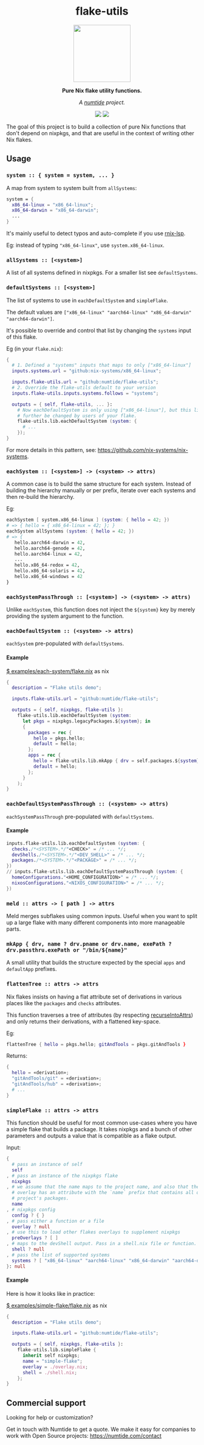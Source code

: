 <div align="center">

# flake-utils

<img src="flake-utils.svg" height="150"/>

**Pure Nix flake utility functions.**

*A <a href="https://numtide.com/">numtide</a> project.*

<p>
<a href="https://github.com/numtide/flake-utils/actions/workflows/nix.yml"><img src="https://github.com/numtide/flake-utils/actions/workflows/nix.yml/badge.svg"/></a>
<a href="https://app.element.io/#/room/#home:numtide.com"><img src="https://img.shields.io/badge/Support-%23numtide-blue"/></a>
</p>

</div>

The goal of this project is to build a collection of pure Nix functions that don't
depend on nixpkgs, and that are useful in the context of writing other Nix
flakes.

## Usage

### `system :: { system = system, ... }`

A map from system to system built from `allSystems`:
```nix
system = {
  x86_64-linux = "x86_64-linux";
  x86_64-darwin = "x86_64-darwin";
  ...
}
```
It's mainly useful to
detect typos and auto-complete if you use [rnix-lsp](https://github.com/nix-community/rnix-lsp).

Eg: instead of typing `"x86_64-linux"`, use `system.x86_64-linux`.


### `allSystems :: [<system>]`

A list of all systems defined in nixpkgs. For a smaller list see `defaultSystems`.

### `defaultSystems :: [<system>]`

The list of systems to use in `eachDefaultSystem` and `simpleFlake`.

The default values are `["x86_64-linux" "aarch64-linux" "x86_64-darwin" "aarch64-darwin"]`.

It's possible to override and control that list by changing the `systems` input of this flake.

Eg (in your `flake.nix`):

```nix
{
  # 1. Defined a "systems" inputs that maps to only ["x86_64-linux"]
  inputs.systems.url = "github:nix-systems/x86_64-linux";

  inputs.flake-utils.url = "github:numtide/flake-utils";
  # 2. Override the flake-utils default to your version
  inputs.flake-utils.inputs.systems.follows = "systems";

  outputs = { self, flake-utils, ... }:
    # Now eachDefaultSystem is only using ["x86_64-linux"], but this list can also
    # further be changed by users of your flake.
    flake-utils.lib.eachDefaultSystem (system: {
      # ...
    });
}
```

For more details in this pattern, see: <https://github.com/nix-systems/nix-systems>.

### `eachSystem :: [<system>] -> (<system> -> attrs)`

A common case is to build the same structure for each system. Instead of
building the hierarchy manually or per prefix, iterate over each systems and
then re-build the hierarchy.

Eg:

```nix
eachSystem [ system.x86_64-linux ] (system: { hello = 42; })
# => { hello = { x86_64-linux = 42; }; }
eachSystem allSystems (system: { hello = 42; })
# => {
   hello.aarch64-darwin = 42,
   hello.aarch64-genode = 42,
   hello.aarch64-linux = 42,
   ...
   hello.x86_64-redox = 42,
   hello.x86_64-solaris = 42,
   hello.x86_64-windows = 42
}
```

### `eachSystemPassThrough :: [<system>] -> (<system> -> attrs)`

Unlike `eachSystem`, this function does not inject the `${system}` key by merely
providing the system argument to the function.

### `eachDefaultSystem :: (<system> -> attrs)`

`eachSystem` pre-populated with `defaultSystems`.

#### Example

[$ examples/each-system/flake.nix](examples/each-system/flake.nix) as nix
```nix
{
  description = "Flake utils demo";

  inputs.flake-utils.url = "github:numtide/flake-utils";

  outputs = { self, nixpkgs, flake-utils }:
    flake-utils.lib.eachDefaultSystem (system:
      let pkgs = nixpkgs.legacyPackages.${system}; in
      {
        packages = rec {
          hello = pkgs.hello;
          default = hello;
        };
        apps = rec {
          hello = flake-utils.lib.mkApp { drv = self.packages.${system}.hello; };
          default = hello;
        };
      }
    );
}
```

### `eachDefaultSystemPassThrough :: (<system> -> attrs)`

`eachSystemPassThrough` pre-populated with `defaultSystems`.

#### Example

```nix
inputs.flake-utils.lib.eachDefaultSystem (system: {
  checks./*<SYSTEM>.*/"<CHECK>" = /* ... */;
  devShells./*<SYSTEM>.*/"<DEV_SHELL>" = /* ... */;
  packages./*<SYSTEM>.*/"<PACKAGE>" = /* ... */;
})
// inputs.flake-utils.lib.eachDefaultSystemPassThrough (system: {
  homeConfigurations."<HOME_CONFIGURATION>" = /* ... */;
  nixosConfigurations."<NIXOS_CONFIGURATION>" = /* ... */;
})
```

### `meld :: attrs -> [ path ] -> attrs`

Meld merges subflakes using common inputs.  Useful when you want to
split up a large flake with many different components into more
manageable parts.

### `mkApp { drv, name ? drv.pname or drv.name, exePath ? drv.passthru.exePath or "/bin/${name}"`

A small utility that builds the structure expected by the special `apps` and `defaultApp` prefixes.


### `flattenTree :: attrs -> attrs`

Nix flakes insists on having a flat attribute set of derivations in
various places like the `packages` and `checks` attributes.

This function traverses a tree of attributes (by respecting
[recurseIntoAttrs](https://noogle.dev/f/lib/recurseIntoAttrs)) and only returns their derivations, with a flattened
key-space.

Eg:
```nix
flattenTree { hello = pkgs.hello; gitAndTools = pkgs.gitAndTools }
```
Returns:

```nix
{
  hello = «derivation»;
  "gitAndTools/git" = «derivation»;
  "gitAndTools/hub" = «derivation»;
  # ...
}
```

### `simpleFlake :: attrs -> attrs`

This function should be useful for most common use-cases where you have a
simple flake that builds a package. It takes nixpkgs and a bunch of other
parameters and outputs a value that is compatible as a flake output.

Input:
```nix
{
  # pass an instance of self
  self
, # pass an instance of the nixpkgs flake
  nixpkgs
, # we assume that the name maps to the project name, and also that the
  # overlay has an attribute with the `name` prefix that contains all of the
  # project's packages.
  name
, # nixpkgs config
  config ? { }
, # pass either a function or a file
  overlay ? null
, # use this to load other flakes overlays to supplement nixpkgs
  preOverlays ? [ ]
, # maps to the devShell output. Pass in a shell.nix file or function.
  shell ? null
, # pass the list of supported systems
  systems ? [ "x86_64-linux" "aarch64-linux" "x86_64-darwin" "aarch64-darwin" ]
}: null
```

#### Example

Here is how it looks like in practice:

[$ examples/simple-flake/flake.nix](examples/simple-flake/flake.nix) as nix
```nix
{
  description = "Flake utils demo";

  inputs.flake-utils.url = "github:numtide/flake-utils";

  outputs = { self, nixpkgs, flake-utils }:
    flake-utils.lib.simpleFlake {
      inherit self nixpkgs;
      name = "simple-flake";
      overlay = ./overlay.nix;
      shell = ./shell.nix;
    };
}
```

## Commercial support

Looking for help or customization?

Get in touch with Numtide to get a quote. We make it easy for companies to
work with Open Source projects: <https://numtide.com/contact>

